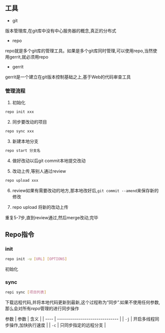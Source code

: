 <!--
 * @Description: 
 * @Version: 1.0
 * @Author: DaLao
 * @Email: dalao_li@163.com
 * @Date: 2022-02-13 19:00:24
 * @LastEditors: dalao
 * @LastEditTime: 2022-04-18 20:03:45
-->


## 工具


- git

版本管理库,在git库中没有中心服务器的概念,真正的分布式

- repo

repo就是多个git库的管理工具。如果是多个git库同时管理,可以使用repo,当然使用gerrit,就必须用repo

- gerrit

gerrit是一个建立在git版本控制基础之上,基于Web的代码审查工具



### 管理流程

1. 初始化

```sh
repo init xxx
```

2. 同步要改动的项目

```sh
repo sync xxx
```

3. 新建本地分支

```sh
repo start 分支名
```

4. 做好改动以后git commit本地提交改动

5. 改动上传,等别人通过review

```sh
repo upload xxx
```

6. review如果有需要改动的地方,那本地改好后,`git commit --amend`来保存新的修改

7. repo upload 将新的改动上传

重复5-7步,直到review通过,然后merge改动,完毕



## Repo指令


### init

```sh
repo init -u [URL] [OPTIONS]
```
初始化



### sync

```sh
repi sync [项目列表]
```

下载远程代码,并将本地代码更新到最新,这个过程称为“同步”.如果不使用任何参数,那么会对所有$repo$管理的进行同步操作


参数
| 参数 | 含义                            |
| ---- | ------------------------------- |
| `-j` | 开启多线程同步操作,加快执行速度 |
| `-c` | 只同步指定的远程分支            |
